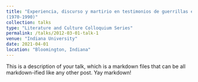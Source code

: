 ```yaml
---
title: "Experiencia, discurso y martirio en testimonios de guerrillas en Centroamérica 
(1970-1990)"
collection: talks
type: "Literature and Culture Colloquium Series"
permalink: /talks/2012-03-01-talk-1
venue: "Indiana University"
date: 2021-04-01
location: "Bloomington, Indiana"
---
```


This is a description of your talk, which is a markdown files that can be all markdown-ified like any other post. Yay markdown!
